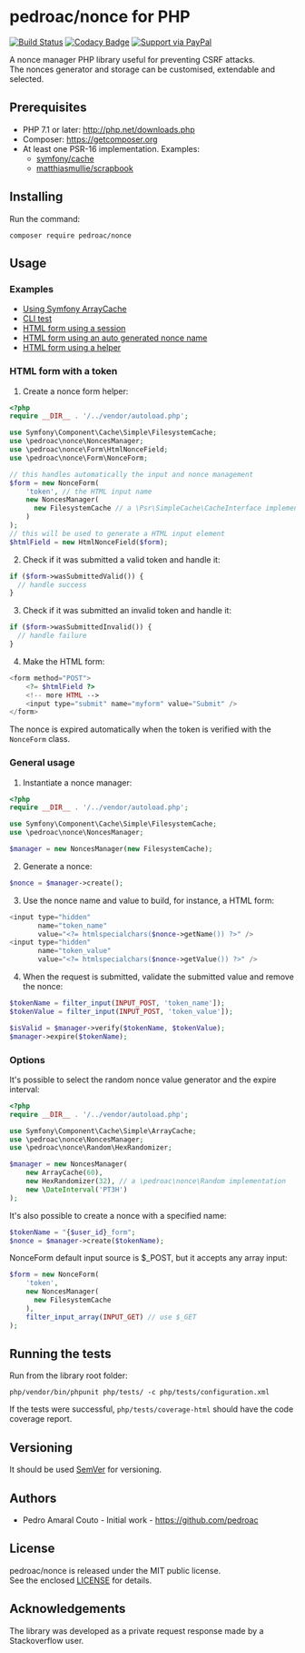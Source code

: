 # pedroac/nonce for PHP

[![Build Status](https://travis-ci.org/pedroac/nonce4php.svg?branch=master)](https://travis-ci.org/pedroac/nonce4php)
[![Codacy Badge](https://api.codacy.com/project/badge/Grade/d099b114ef4f4d99bb1f39a8064aa8c4)](https://app.codacy.com/app/pedroac/nonce4php?utm_source=github.com&utm_medium=referral&utm_content=pedroac/nonce4php&utm_campaign=badger)
[![Support via PayPal](https://img.shields.io/badge/Donate-PayPal-green.svg)](http://paypal.me/pedroac)

A nonce manager PHP library useful for preventing CSRF attacks.  
The nonces generator and storage can be customised, extendable and selected.

## Prerequisites

- PHP 7.1 or later: http://php.net/downloads.php
- Composer: https://getcomposer.org
- At least one PSR-16 implementation. Examples:
  - [symfony/cache](https://packagist.org/packages/symfony/cache)
  - [matthiasmullie/scrapbook](https://packagist.org/packages/matthiasmullie/scrapbook)

## Installing

Run the command:

`composer require pedroac/nonce`

## Usage

### Examples

- [Using Symfony ArrayCache](php/examples/manager.php)
- [CLI test](php/examples/cli-manager-test.php)
- [HTML form using a session](php/examples/phtml-manager-test.php)
- [HTML form using an auto generated nonce name](php/examples/phtml-auto-nonce-name.php)
- [HTML form using a helper](php/examples/phtml-easy-form.php)

### HTML form with a token

1) Create a nonce form helper:
```php
<?php
require __DIR__ . '/../vendor/autoload.php';

use Symfony\Component\Cache\Simple\FilesystemCache;
use \pedroac\nonce\NoncesManager;
use \pedroac\nonce\Form\HtmlNonceField;
use \pedroac\nonce\Form\NonceForm;

// this handles automatically the input and nonce management
$form = new NonceForm(
    'token', // the HTML input name
    new NoncesManager(
      new FilesystemCache // a \Psr\SimpleCache\CacheInterface implementation
    )
);
// this will be used to generate a HTML input element
$htmlField = new HtmlNonceField($form);
```

2) Check if it was submitted a valid token and handle it:
```php
if ($form->wasSubmittedValid()) {
  // handle success
}
```

3) Check if it was submitted an invalid token and handle it:
```php
if ($form->wasSubmittedInvalid()) {
  // handle failure
}
```

4) Make the HTML form:
```php
<form method="POST">
    <?= $htmlField ?>
    <!-- more HTML -->
    <input type="submit" name="myform" value="Submit" />
</form>
```

The nonce is expired automatically when the token is verified with the `NonceForm` class.

### General usage

1) Instantiate a nonce manager:
```php
<?php
require __DIR__ . '/../vendor/autoload.php';

use Symfony\Component\Cache\Simple\FilesystemCache;
use \pedroac\nonce\NoncesManager;

$manager = new NoncesManager(new FilesystemCache);
```

2) Generate a nonce:
```php
$nonce = $manager->create();
```

3) Use the nonce name and value to build, for instance, a HTML form:
```php
<input type="hidden"
       name="token_name"
       value="<?= htmlspecialchars($nonce->getName()) ?>" />
<input type="hidden"
       name="token_value"
       value="<?= htmlspecialchars($nonce->getValue()) ?>" />
```

4) When the request is submitted, validate the submitted value and remove the nonce:
```php
$tokenName = filter_input(INPUT_POST, 'token_name']);
$tokenValue = filter_input(INPUT_POST, 'token_value']);

$isValid = $manager->verify($tokenName, $tokenValue);
$manager->expire($tokenName);
```

### Options

It's possible to select the random nonce value generator and the expire interval: 

```php
<?php
require __DIR__ . '/../vendor/autoload.php';

use Symfony\Component\Cache\Simple\ArrayCache;
use \pedroac\nonce\NoncesManager;
use \pedroac\nonce\Random\HexRandomizer;

$manager = new NoncesManager(
    new ArrayCache(60),
    new HexRandomizer(32), // a \pedroac\nonce\Random implementation
    new \DateInterval('PT3H')
);
```

It's also possible to create a nonce with a specified name:

```php
$tokenName = "{$user_id}_form";
$nonce = $manager->create($tokenName);
```

NonceForm default input source is $_POST, but it accepts any array input:
```php
$form = new NonceForm(
    'token',
    new NoncesManager(
      new FilesystemCache
    ),
    filter_input_array(INPUT_GET) // use $_GET
);
```

## Running the tests

Run from the library root folder:

`php/vendor/bin/phpunit php/tests/ -c php/tests/configuration.xml`

If the tests were successful, `php/tests/coverage-html` should have the code coverage report.

## Versioning

It should be used [SemVer](http://semver.org/) for versioning.

## Authors

- Pedro Amaral Couto - Initial work - https://github.com/pedroac

## License

pedroac/nonce is released under the MIT public license.  
See the enclosed [LICENSE](LICENSE) for details.

## Acknowledgements

The library was developed as a private request response made by a Stackoverflow user.
